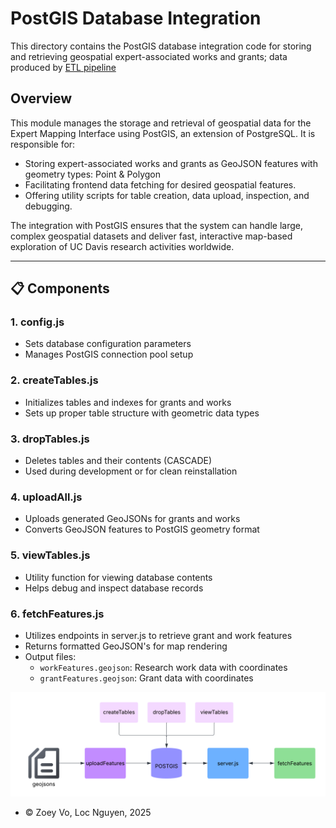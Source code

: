 # PostGIS Database Integration

This directory contains the PostGIS database integration code for storing and retrieving geospatial expert-associated works and grants; data produced by [ETL pipeline](../etl/README.md)

## Overview

This module manages the storage and retrieval of geospatial data for the Expert Mapping Interface using PostGIS, an extension of PostgreSQL. It is responsible for:

- Storing expert-associated works and grants as GeoJSON features with geometry types: Point & Polygon
- Facilitating frontend data fetching for desired geospatial features.
- Offering utility scripts for table creation, data upload, inspection, and debugging.

The integration with PostGIS ensures that the system can handle large, complex geospatial datasets and deliver fast, interactive map-based exploration of UC Davis research activities worldwide.

---

## 📋 Components

### 1.  config.js
- Sets database configuration parameters
- Manages PostGIS connection pool setup

### 2.  createTables.js
- Initializes tables and indexes for grants and works
- Sets up proper table structure with geometric data types

### 3.  dropTables.js
- Deletes tables and their contents (CASCADE)
- Used during development or for clean reinstallation

### 4.  uploadAll.js
- Uploads generated GeoJSONs for grants and works
- Converts GeoJSON features to PostGIS geometry format

### 5.  viewTables.js
- Utility function for viewing database contents
- Helps debug and inspect database records

### 6.  fetchFeatures.js
- Utilizes endpoints in server.js to retrieve grant and work features
- Returns formatted GeoJSON's for map rendering
- Output files:
  - `workFeatures.geojson`:  Research work data with coordinates
  - `grantFeatures.geojson`: Grant data with coordinates

![ETL Pipeline Diagram](../../assets/postgis.png)

* © Zoey Vo, Loc Nguyen, 2025